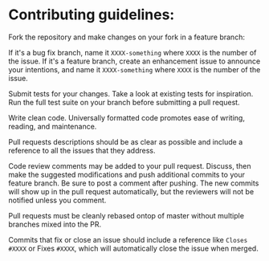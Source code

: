 # Contributing guidelines:

Fork the repository and make changes on your fork in a feature branch:

If it's a bug fix branch, name it `XXXX-something` where `XXXX` is the number of the issue.
If it's a feature branch, create an enhancement issue to announce your intentions, and name it `XXXX-something` where
`XXXX` is the number of the issue.

Submit tests for your changes. Take a look at existing tests for inspiration.
Run the full test suite on your branch before submitting a pull request.

Write clean code. Universally formatted code promotes ease of writing, reading, and maintenance.

Pull requests descriptions should be as clear as possible and include a reference to all the issues that they address.

Code review comments may be added to your pull request. Discuss, then make the suggested modifications and push additional
commits to your feature branch. Be sure to post a comment after pushing. The new commits will show up in the pull request
automatically, but the reviewers will not be notified unless you comment.

Pull requests must be cleanly rebased ontop of master without multiple branches mixed into the PR.

Commits that fix or close an issue should include a reference like `Closes #XXXX` or Fixes `#XXXX`, which will automatically close the issue
when merged.
